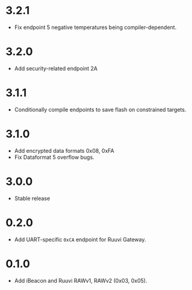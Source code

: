 # 3.2.1
 - Fix endpoint 5 negative temperatures being compiler-dependent.

# 3.2.0
 - Add security-related endpoint 2A

# 3.1.1
 - Conditionally compile endpoints to save flash on constrained targets.

# 3.1.0
 - Add encrypted data formats 0x08, 0xFA
 - Fix Dataformat 5 overflow bugs.

# 3.0.0
 - Stable release

# 0.2.0
 - Add UART-specific `0xCA` endpoint for Ruuvi Gateway.

# 0.1.0
 - Add iBeacon and Ruuvi RAWv1, RAWv2 (0x03, 0x05).
